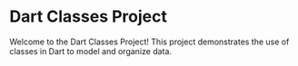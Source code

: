# Dart Classes Project

Welcome to the Dart Classes Project! This project demonstrates the use of classes in Dart to model and organize data.

